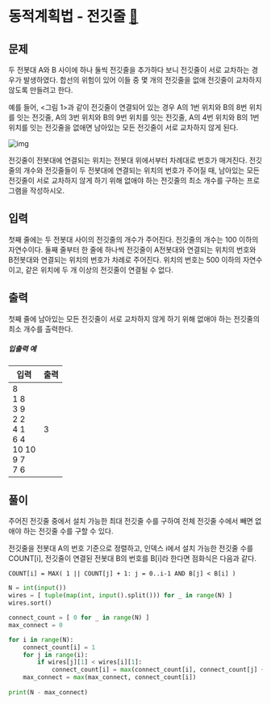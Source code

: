 # 동적계획법 - 전깃줄 [🔗](https://www.acmicpc.net/problem/2565)

## 문제

두 전봇대 A와 B 사이에 하나 둘씩 전깃줄을 추가하다 보니 전깃줄이 서로 교차하는 경우가 발생하였다. 합선의 위험이 있어 이들 중 몇 개의 전깃줄을 없애 전깃줄이 교차하지 않도록 만들려고 한다.

예를 들어, <그림 1>과 같이 전깃줄이 연결되어 있는 경우 A의 1번 위치와 B의 8번 위치를 잇는 전깃줄, A의 3번 위치와 B의 9번 위치를 잇는 전깃줄, A의 4번 위치와 B의 1번 위치를 잇는 전깃줄을 없애면 남아있는 모든 전깃줄이 서로 교차하지 않게 된다.

![img](https://www.acmicpc.net/upload/images/i7Wn4h3qIiezi.jpg)

전깃줄이 전봇대에 연결되는 위치는 전봇대 위에서부터 차례대로 번호가 매겨진다. 전깃줄의 개수와 전깃줄들이 두 전봇대에 연결되는 위치의 번호가 주어질 때, 남아있는 모든 전깃줄이 서로 교차하지 않게 하기 위해 없애야 하는 전깃줄의 최소 개수를 구하는 프로그램을 작성하시오.

## 입력

첫째 줄에는 두 전봇대 사이의 전깃줄의 개수가 주어진다. 전깃줄의 개수는 100 이하의 자연수이다. 둘째 줄부터 한 줄에 하나씩 전깃줄이 A전봇대와 연결되는 위치의 번호와 B전봇대와 연결되는 위치의 번호가 차례로 주어진다. 위치의 번호는 500 이하의 자연수이고, 같은 위치에 두 개 이상의 전깃줄이 연결될 수 없다.

## 출력

첫째 줄에 남아있는 모든 전깃줄이 서로 교차하지 않게 하기 위해 없애야 하는 전깃줄의 최소 개수를 출력한다.

##### 입출력 예

| 입력                                                         | 출력 |
| ------------------------------------------------------------ | ---- |
| 8<br />1 8<br />3 9<br />2 2<br />4 1<br />6 4<br />10 10<br />9 7<br />7 6 | 3    |

## 풀이

주어진 전깃줄 중에서 설치 가능한 최대 전깃줄 수를 구하여 전체 전깃줄 수에서 빼면 없애야 하는 전깃줄 수를 구할 수 있다.

전깃줄을 전봇대 A의 번호 기준으로 정렬하고, 인덱스 i에서 설치 가능한 전깃줄 수를 COUNT[i], 전깃줄이 연결된 전봇대 B의 번호를 B[i]라 한다면 점화식은 다음과 같다.

```
COUNT[i] = MAX( 1 || COUNT[j] + 1: j = 0..i-1 AND B[j] < B[i] )
```

```python
N = int(input())
wires = [ tuple(map(int, input().split())) for _ in range(N) ]
wires.sort()

connect_count = [ 0 for _ in range(N) ]
max_connect = 0

for i in range(N):
    connect_count[i] = 1
    for j in range(i):
        if wires[j][1] < wires[i][1]:
            connect_count[i] = max(connect_count[i], connect_count[j] + 1)
    max_connect = max(max_connect, connect_count[i])
            
print(N - max_connect)
```
